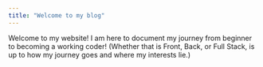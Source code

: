 ```yaml
---
title: "Welcome to my blog"
---
```


Welcome to my website! I am here to document my journey from beginner to becoming a working coder! (Whether that is Front, Back, or Full Stack, is up to how my journey goes and where my interests lie.)
